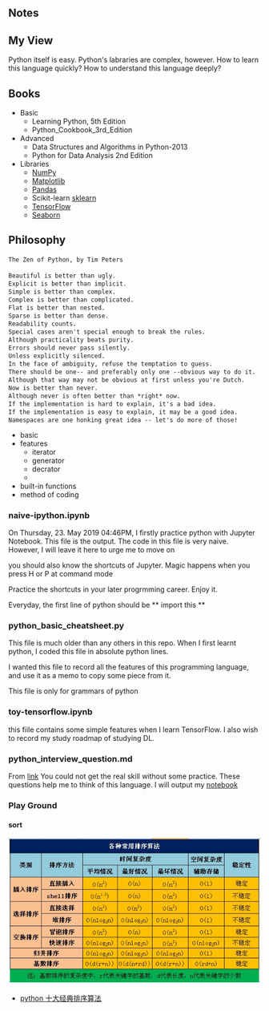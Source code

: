 Notes
---

## My View
Python itself is easy. Python's labraries are complex, however. How to learn this language quickly? How to understand this language deeply?

## Books
- Basic
  - Learning Python, 5th Edition
  - Python_Cookbook_3rd_Edition
- Advanced
  - Data Structures and Algorithms in Python-2013
  - Python for Data Analysis 2nd Edition
- Libraries
  - [NumPy](http://www.numpy.org/)
  - [Matplotlib](https://matplotlib.org/)
  - [Pandas](http://pandas.pydata.org/)
  - Scikit-learn [sklearn](https://scikit-learn.org/stable/)
  - [TensorFlow](www.tensorflow.org)
  - [Seaborn](http://seaborn.pydata.org/)

## Philosophy 
```
The Zen of Python, by Tim Peters

Beautiful is better than ugly.
Explicit is better than implicit.
Simple is better than complex.
Complex is better than complicated.
Flat is better than nested.
Sparse is better than dense.
Readability counts.
Special cases aren't special enough to break the rules.
Although practicality beats purity.
Errors should never pass silently.
Unless explicitly silenced.
In the face of ambiguity, refuse the temptation to guess.
There should be one-- and preferably only one --obvious way to do it.
Although that way may not be obvious at first unless you're Dutch.
Now is better than never.
Although never is often better than *right* now.
If the implementation is hard to explain, it's a bad idea.
If the implementation is easy to explain, it may be a good idea.
Namespaces are one honking great idea -- let's do more of those!
```

- basic
- features
	- iterator
	- generator
	- decrator
	-
- built-in functions
- method of coding

### naive-ipython.ipynb

On Thursday, 23. May 2019 04:46PM, I firstly practice python with Jupyter Notebook. This file is the output.
The code in this file is very naive. However, I will leave it here to urge me to move on

you should also know the shortcuts of Jupyter.
Magic happens when you press H or P at command mode

Practice the shortcuts in your later progrmming career. Enjoy it.

Everyday, the first line of python should be 
** import this **


### python_basic_cheatsheet.py

This file is much older than any others in this repo.
When I first learnt python, I coded this file in absolute python lines.

I wanted this file to record all the features of this programming language, and use it as a memo to copy some piece from it.

This file is only for grammars of python

### toy-tensorflow.ipynb
this fiile contains some simple features when I learn TensorFlow. I also wish to record my study roadmap of studying DL.

### python_interview_question.md
From [link](https://github.com/kenwoodjw/python_interview_question)
You could not get the real skill without some practice. These questions help me to think of this language.
I will output my [notebook](python_interview_question-my_solution.ipynb)


### Play Ground
#### sort 
![sort](images/sort.png)

- [python 十大经典排序算法](https://www.cnblogs.com/wuxinyan/p/8615127.html)



